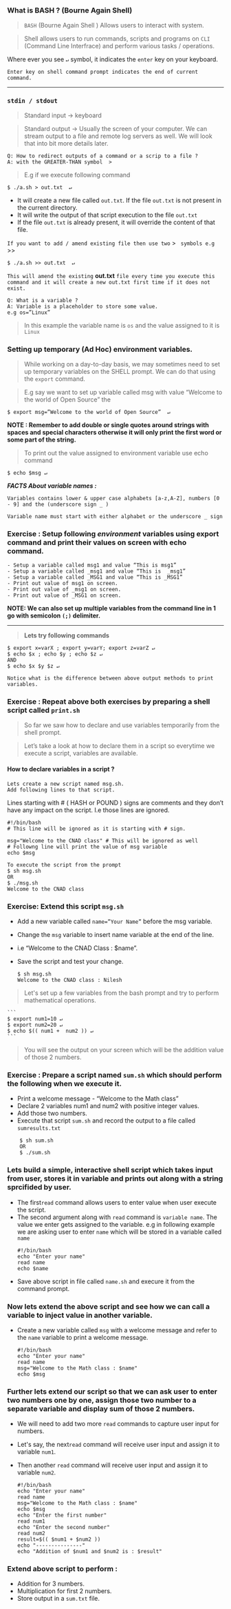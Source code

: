 ### What is BASH ? (Bourne Again Shell)

> `BASH` (Bourne Again Shell ) Allows users to interact with system.

> Shell allows users to run commands, scripts and programs on `CLI` (Command Line Interfrace) and perform various tasks / operations.

Where ever you see `↵` symbol, it indicates the  `enter` key on your keyboard.

`Enter key on shell command prompt indicates the end of current command.`

-----------------------

### `stdin / stdout`

> Standard input -> keyboard

> Standard output  -> Usually the screen of your computer. We can stream output to a file and remote log servers as well. We will look that into bit more details later.

	Q: How to redirect outputs of a command or a scrip to a file ?
	A: with the GREATER-THAN symbol  >

> E.g if we execute following command

	$ ./a.sh > out.txt  ↵

- It will create a new file called `out.txt`. If the file `out.txt` is not present in the current directory.
- It will write the output of that script execution to the file `out.txt`
- If the file `out.txt`  is already present, it will override the content of that file. 

`If you want to add / amend existing file then use two` > ` symbols e.g`  >>

	$ ./a.sh >> out.txt  ↵

`This will amend the existing` **out.txt** `file every time you execute this command and it will create a new out.txt first time if it does not exist.`

	Q: What is a variable ?
	A: Variable is a placeholder to store some value. 
	e.g os=”Linux”  
> In this example the variable name is `os` and the value assigned to it is `Linux`

### Setting up temporary (Ad Hoc) environment variables. 

> While working on a day-to-day basis,  we may sometimes need to set up temporary variables on the SHELL prompt. We can do that using the `export` command.

> E.g say we want to set up variable called msg  with value  “Welcome to the world of Open Source” the 

	$ export msg=”Welcome to the world of Open Source”  ↵
	
**NOTE : Remember to add double or single quotes around strings with spaces and special characters  otherwise it will only print the first word or some part of the string.**
	
> To print out the value assigned to environment variable use echo command

	$ echo $msg ↵

**_FACTS About variable names :_**

`Variables contains lower & upper case alphabets [a-z,A-Z], numbers [0 - 9] and the (underscore sign _ )`

`Variable name must start with either alphabet or the underscore _ sign`

### Exercise : Setup following _environment_ variables using export command and print their values on screen with echo command.

	- Setup a variable called msg1 and value “This is msg1”
	- Setup a variable called _msg1 and value “This is  _msg1”
	- Setup a variable called _MSG1 and value “This is _MSG1”
	- Print out value of msg1 on screen.
	- Print out value of _msg1 on screen.
	- Print out value of _MSG1 on screen.

**NOTE: We can also set up multiple variables from the command line in 1 go with semicolon `(;)` delimiter.**

------

> **Lets try following commands**

	$ export x=varX ; export y=varY; export z=varZ ↵
	$ echo $x ; echo $y ; echo $z ↵
	AND
	$ echo $x $y $z ↵ 

`Notice what is the difference between above output methods to print variables.`

### Exercise : Repeat above both exercises by preparing a shell script called `print.sh`

> So far we saw how to declare and use variables temporarily from the shell prompt.

> Let’s take a look at how to declare them in a script so everytime we execute a script, variables are available.

#### How to declare variables in a script ?

	Lets create a new script named msg.sh.
	Add following lines to that script. 
Lines starting with # ( HASH or POUND ) signs are comments and they don’t have any impact on the script. I.e those lines are ignored.

```
#!/bin/bash
# This line will be ignored as it is starting with # sign.

msg="Welcome to the CNAD class" # This will be ignored as well
# Followng line will print the value of msg variable
echo $msg
```

	To execute the script from the prompt 
	$ sh msg.sh 
	OR
	$ ./msg.sh
	Welcome to the CNAD class

### Exercise: Extend this script `msg.sh`
* Add a new variable called `name=”Your Name”` before the msg variable.
* Change the `msg` variable to insert name variable at the end of the line.
* i.e “Welcome to the CNAD Class : $name”.
* Save the script and test your change.


	```
	$ sh msg.sh 
	Welcome to the CNAD class : Nilesh
	```

> Let's set up a few variables from the bash prompt and try to perform mathematical operations.

	```
	$ export num1=10 ↵
	$ export num2=20 ↵
	$ echo $(( num1 +  num2 )) ↵
	```

> You will see the output on your screen which will be the addition value of those 2 numbers.

### Exercise :  Prepare a script named `sum.sh` which should perform the following when we execute it.

* Print a welcome message - “Welcome to the Math class”
* Declare 2 variables num1 and num2 with positive integer values.
* Add those two numbers.
* Execute that script `sum.sh` and record the output to a file called `sumresults.txt`

```
	$ sh sum.sh 
	OR
	$ ./sum.sh
```

### Lets build a simple, interactive shell script which takes input from user, stores it in variable and prints out along with a string sprcifided by user. 

* The first`read` command allows users to enter value when user execute the script.
* The second argument along with `read` command is `variable name`. The value we enter gets assigned to the variable. e.g in following example we are asking user to enter `name` which will be stored in a variable called `name`
	```
	#!/bin/bash
	echo "Enter your name"
	read name
	echo $name
	```
*  Save above script in file called `name.sh` and execure it from the command prompt. 

### Now lets extend the above script and see how we can call a variable to inject value in another variable. 

* Create a new variable called `msg` with a welcome message and refer to the `name` variable to print a welcome message.

	```
	#!/bin/bash
	echo "Enter your name"
	read name
	msg="Welcome to the Math class : $name"
	echo $msg
	```

### Further lets extend our script so that we can ask user to enter two numbers one by one, assign those two number to a separate variable   and display sum of those 2 numbers.

* We will need to add two more `read` commands to capture user input for numbers.
* Let's say, the next`read` command will receive user input and assign it to variable `num1`.
* Then another `read` command will receive user input and assign it to variable `num2`.


	```
	#!/bin/bash
	echo "Enter your name"
	read name
	msg="Welcome to the Math class : $name"
	echo $msg
	echo "Enter the first number"
	read num1
	echo "Enter the second number"
	read num2
	result=$(( $num1 + $num2 ))
	echo "---------------"
	echo "Addition of $num1 and $num2 is : $result"
	```
### Extend above script to perform :
* Addition for 3 numbers.
* Multiplication for first 2 numbers.
* Store output in a `sum.txt` file.